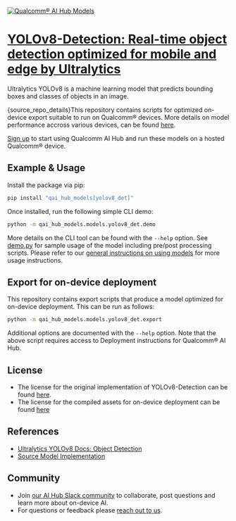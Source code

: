 [![Qualcomm® AI Hub Models](https://qaihub-public-assets.s3.us-west-2.amazonaws.com/qai-hub-models/quic-logo.jpg)](../../README.md)


# [YOLOv8-Detection: Real-time object detection optimized for mobile and edge by Ultralytics](https://aihub.qualcomm.com/models/yolov8_det)

Ultralytics YOLOv8 is a machine learning model that predicts bounding boxes and classes of objects in an image.

{source_repo_details}This repository contains scripts for optimized on-device
export suitable to run on Qualcomm® devices. More details on model performance
accross various devices, can be found [here](https://aihub.qualcomm.com/models/yolov8_det).

[Sign up](https://myaccount.qualcomm.com/signup) to start using Qualcomm AI Hub and run these models on a hosted Qualcomm® device.




## Example & Usage

Install the package via pip:
```bash
pip install "qai_hub_models[yolov8_det]"
```


Once installed, run the following simple CLI demo:

```bash
python -m qai_hub_models.models.yolov8_det.demo
```
More details on the CLI tool can be found with the `--help` option. See
[demo.py](demo.py) for sample usage of the model including pre/post processing
scripts. Please refer to our [general instructions on using
models](../../../#getting-started) for more usage instructions.

## Export for on-device deployment

This repository contains export scripts that produce a model optimized for
on-device deployment. This can be run as follows:

```bash
python -m qai_hub_models.models.yolov8_det.export
```
Additional options are documented with the `--help` option. Note that the above
script requires access to Deployment instructions for Qualcomm® AI Hub.


## License
* The license for the original implementation of YOLOv8-Detection can be found
  [here](https://github.com/ultralytics/ultralytics/blob/main/LICENSE).
* The license for the compiled assets for on-device deployment can be found [here](https://github.com/ultralytics/ultralytics/blob/main/LICENSE)


## References
* [Ultralytics YOLOv8 Docs: Object Detection](https://docs.ultralytics.com/tasks/detect/)
* [Source Model Implementation](https://github.com/ultralytics/ultralytics/tree/main/ultralytics/models/yolo/detect)



## Community
* Join [our AI Hub Slack community](https://aihub.qualcomm.com/community/slack) to collaborate, post questions and learn more about on-device AI.
* For questions or feedback please [reach out to us](mailto:ai-hub-support@qti.qualcomm.com).


